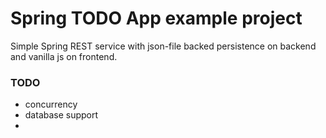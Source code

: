 # Spring TODO App example project

Simple Spring REST service with json-file backed persistence on backend and vanilla js on frontend.

### TODO

- concurrency
- database support
- 
